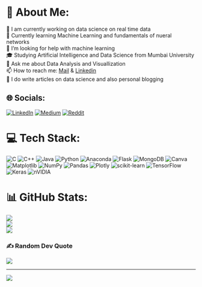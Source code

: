 # 💫 About Me:
🔭 I am currently working on data science on real time data<br>🌱 Currently learning Machine Learning and fundamentals of nueral networks<br>🤔 I’m looking for help with machine learning<br>🎓 Studying Artificial Intelligence and Data Science from Mumbai University<br>💬 Ask me about Data Analysis and Visuallization<br>📫 How to reach me: [Mail](atharva.r.badhe@gmail.com) & [Linkedin](https://www.linkedin.com/in/atharva-badhe/)<br>📝 I do write articles on data science and also personal blogging


## 🌐 Socials:
[![LinkedIn](https://img.shields.io/badge/LinkedIn-%230077B5.svg?logo=linkedin&logoColor=white)]([[https://linkedin.com/in/www.linkedin.com/in/atharva-badhe](https://www.linkedin.com/in/atharva-badhe/)](https://www.linkedin.com/in/atharva-badhe/)) [![Medium](https://img.shields.io/badge/Medium-12100E?logo=medium&logoColor=white)](https://medium.com/@https://medium.com/@atharva.r.badhe) [![Reddit](https://img.shields.io/badge/Reddit-%23FF4500.svg?logo=Reddit&logoColor=white)](https://reddit.com/user/https://www.reddit.com/user/Regular-Ad-9400/) 

# 💻 Tech Stack:
![C](https://img.shields.io/badge/c-%2300599C.svg?style=plastic&logo=c&logoColor=white) ![C++](https://img.shields.io/badge/c++-%2300599C.svg?style=plastic&logo=c%2B%2B&logoColor=white) ![Java](https://img.shields.io/badge/java-%23ED8B00.svg?style=plastic&logo=openjdk&logoColor=white) ![Python](https://img.shields.io/badge/python-3670A0?style=plastic&logo=python&logoColor=ffdd54) ![Anaconda](https://img.shields.io/badge/Anaconda-%2344A833.svg?style=plastic&logo=anaconda&logoColor=white) ![Flask](https://img.shields.io/badge/flask-%23000.svg?style=plastic&logo=flask&logoColor=white) ![MongoDB](https://img.shields.io/badge/MongoDB-%234ea94b.svg?style=plastic&logo=mongodb&logoColor=white) ![Canva](https://img.shields.io/badge/Canva-%2300C4CC.svg?style=plastic&logo=Canva&logoColor=white) ![Matplotlib](https://img.shields.io/badge/Matplotlib-%23ffffff.svg?style=plastic&logo=Matplotlib&logoColor=black) ![NumPy](https://img.shields.io/badge/numpy-%23013243.svg?style=plastic&logo=numpy&logoColor=white) ![Pandas](https://img.shields.io/badge/pandas-%23150458.svg?style=plastic&logo=pandas&logoColor=white) ![Plotly](https://img.shields.io/badge/Plotly-%233F4F75.svg?style=plastic&logo=plotly&logoColor=white) ![scikit-learn](https://img.shields.io/badge/scikit--learn-%23F7931E.svg?style=plastic&logo=scikit-learn&logoColor=white) ![TensorFlow](https://img.shields.io/badge/TensorFlow-%23FF6F00.svg?style=plastic&logo=TensorFlow&logoColor=white) ![Keras](https://img.shields.io/badge/Keras-%23D00000.svg?style=plastic&logo=Keras&logoColor=white) ![nVIDIA](https://img.shields.io/badge/nVIDIA-%2376B900.svg?style=plastic&logo=nVIDIA&logoColor=white)
# 📊 GitHub Stats:
![](https://github-readme-stats.vercel.app/api?username=atharvabadhe&theme=dark&hide_border=false&include_all_commits=false&count_private=false)<br/>
![](https://github-readme-streak-stats.herokuapp.com/?user=atharvabadhe&theme=dark&hide_border=false)<br/>
![](https://github-readme-stats.vercel.app/api/top-langs/?username=atharvabadhe&theme=dark&hide_border=false&include_all_commits=false&count_private=false&layout=compact)

### ✍️ Random Dev Quote
![](https://quotes-github-readme.vercel.app/api?type=horizontal&theme=radical)

---
[![](https://visitcount.itsvg.in/api?id=atharvabadhe&icon=6&color=5)](https://visitcount.itsvg.in)

<!-- Proudly created with GPRM ( https://gprm.itsvg.in ) -->

